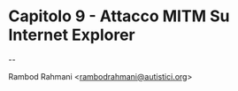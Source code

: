 # Capitolo 9 - Attacco MITM Su Internet Explorer

--

Rambod Rahmani <<rambodrahmani@autistici.org>>
